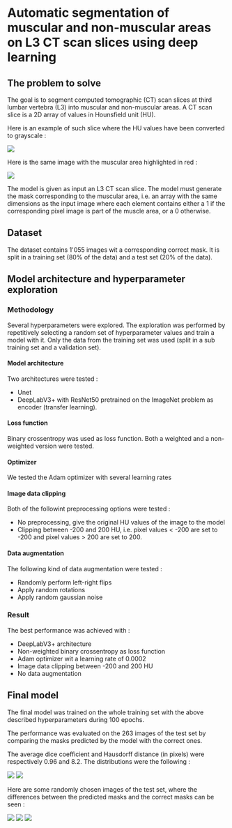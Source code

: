 # Automatic segmentation of muscular and non-muscular areas on L3 CT scan slices using deep learning

## The problem to solve

The goal is to segment computed tomographic (CT) scan slices at third lumbar vertebra (L3) into muscular and non-muscular areas. A CT scan slice is a 2D array of values in Hounsfield unit (HU).

Here is an example of such slice where the HU values have been converted to grayscale :

![](readme_figures/l3_ct_slice_example.png)

Here is the same image with the muscular area highlighted in red :

![](readme_figures/l3_ct_slice_example_with_muscle.png)

The model is given as input an L3 CT scan slice. The model must generate the mask corresponding to the muscular area, i.e. an array with the same dimensions as the input image where each element contains either a 1 if the corresponding pixel image is part of the muscle area, or a 0 otherwise.

## Dataset
The dataset contains 1'055 images wit a corresponding correct mask. It is split in a training set (80% of the data) and a test set (20% of the data).

## Model architecture and hyperparameter exploration
### Methodology
Several hyperparameters were explored. The exploration was performed by repetitively selecting a random set of hyperparameter values and train a model with it. Only the data from the training set was used (split in a sub training set and a validation set).
#### Model architecture
Two architectures were tested :
- Unet
- DeepLabV3+ with ResNet50 pretrained on the ImageNet problem as encoder (transfer learning).
#### Loss function
Binary crossentropy was used as loss function. Both a weighted and a non-weighted version were tested.
#### Optimizer
We tested the Adam optimizer with several learning rates
#### Image data clipping
Both of the followint preprocessing options were tested :
- No preprocessing, give the original HU values of the image to the model
- Clipping between -200 and 200 HU, i.e. pixel values < -200 are set to -200 and pixel values > 200 are set to 200.
#### Data augmentation
The following kind of data augmentation were tested :
- Randomly perform left-right flips
- Apply random rotations
- Apply random gaussian noise
### Result
The best performance was achieved with :
- DeepLabV3+ architecture
- Non-weighted binary crossentropy as loss function
- Adam optimizer wit a learning rate of 0.0002
- Image data clipping between -200 and 200 HU
- No data augmentation
## Final model
The final model was trained on the whole training set with the above described hyperparameters during 100 epochs.

The performance was evaluated on the 263 images of the test set by comparing the masks predicted by the model with the correct ones.

The average dice coefficient and Hausdorff distance (in pixels) were respectively 0.96 and 8.2. The distributions were the following :

![](readme_figures/dice_box_plot.png)
![](readme_figures/hausdorff_box_plot.png)

Here are some randomly chosen images of the test set, where the differences between the predicted masks and the correct masks can be seen :

![](readme_figures/test_example1.png)
![](readme_figures/test_example2.png)
![](readme_figures/test_example3.png)
